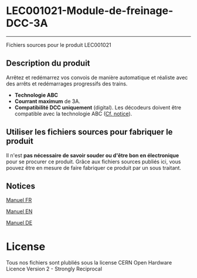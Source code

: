 # LEC001021-Module-de-freinage-DCC-3A
------
Fichiers sources pour le produit LEC001021

## Description du produit

Arrêtez et redémarrez vos convois de manière automatique et réaliste avec des arrêts et redémarrages progressifs des trains.
- **Technologie ABC**
- **Courrant maximum** de 3A.
- **Compatibilité DCC uniquement** (digital). Les décodeurs doivent être compatible avec la technologie ABC ([Cf. notice](docs/manual_fr.pdf)).

## Utiliser les fichiers sources pour fabriquer le produit

Il n'est **pas nécessaire de savoir souder ou d'être bon en électronique** pour se procurer ce produit. Grâce aux fichiers sources publiés ici, vous pouvez être en mesure de faire fabriquer ce produit par un sous traitant.
## Notices
[Manuel FR](docs/manual_fr.pdf)

[Manuel EN](docs/manual_en.pdf)

[Manuel DE](docs/manual_de.pdf)
# License
Tous nos fichiers sont plubliés sous la license CERN Open Hardware Licence Version 2 - Strongly Reciprocal